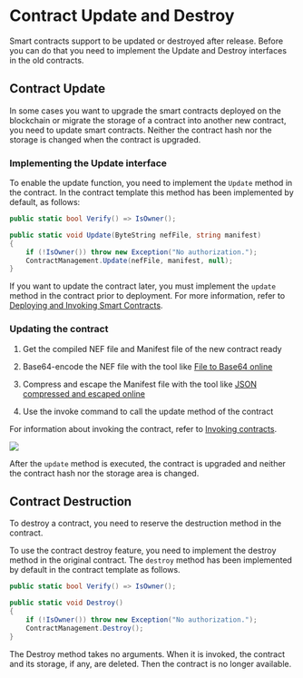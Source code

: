 # Contract Update and Destroy

Smart contracts support to be updated or destroyed after release. Before you can do that you need to implement the Update and Destroy interfaces in the old contracts.

## Contract Update

In some cases you want to upgrade the smart contracts deployed on the blockchain or migrate the storage of a contract into another new contract, you need to update smart contracts. Neither the contract hash nor the storage is changed when the contract is upgraded.

### Implementing the Update interface
To enable the update function, you need to implement the `Update` method in the contract. In the contract template this method has been implemented by default, as follows:

```cs
public static bool Verify() => IsOwner();

public static void Update(ByteString nefFile, string manifest)
{
    if (!IsOwner()) throw new Exception("No authorization.");
    ContractManagement.Update(nefFile, manifest, null);
}
```

If you want to update the contract later, you must implement the `update` method in the contract prior to deployment. For more information, refer to [Deploying and Invoking Smart Contracts](../deploy/deploy.md).

### Updating the contract
1. Get the compiled NEF file and Manifest file of the new contract ready

2. Base64-encode the NEF file with the tool like [File to Base64 online](https://base64.guru/converter/encode/file)

3. Compress and escape the Manifest file with the tool like [JSON compressed and escaped online](http://www.bejson.com/zhuanyi/)

4. Use the invoke command to call the update method of the contract


For information about invoking the contract, refer to [Invoking contracts](../deploy/invoke.md).

![](../assets/update.png)

After the `update` method is executed, the contract is upgraded and neither the contract hash nor the storage area is changed.

## Contract Destruction

To destroy a contract, you need to reserve the destruction method in the contract.

To use the contract destroy feature, you need to implement the destroy method in the original contract. The `destroy` method has been implemented by default in the contract template as follows.

```cs
public static bool Verify() => IsOwner();

public static void Destroy()
{
    if (!IsOwner()) throw new Exception("No authorization.");
    ContractManagement.Destroy();
}
```

The Destroy method takes no arguments. When it is invoked, the contract and its storage, if any, are deleted. Then the contract is no longer available.



